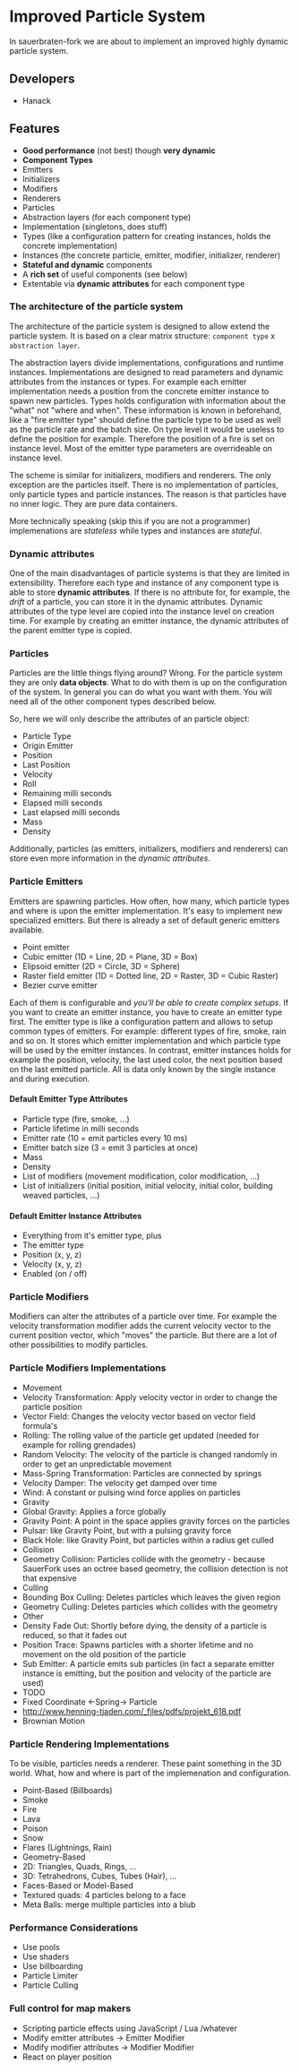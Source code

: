 # Improved Particle System

In sauerbraten-fork we are about to implement an improved highly dynamic particle system.

## Developers

* Hanack

## Features

* **Good performance** (not best) though **very dynamic**
* **Component Types**
 * Emitters
 * Initializers
 * Modifiers
 * Renderers
 * Particles
* Abstraction layers (for each component type)
 * Implementation (singletons, does stuff)
 * Types (like a configuration pattern for creating instances, holds the concrete implementation)
 * Instances (the concrete particle, emitter, modifier, initializer, renderer)
* **Stateful and dynamic** components
* A **rich set** of useful components (see below)
* Extentable via **dynamic attributes** for each component type

### The architecture of the particle system

The architecture of the particle system is designed to allow extend the particle system. It is based on a clear matrix structure: `component type` x `abstraction layer`.

The abstraction layers divide implementations, configurations and runtime instances. Implementations are designed to read parameters and dynamic attributes from the instances or types. For example each emitter implementation needs a position from the concrete emitter instance to spawn new particles. Types holds configuration with information about the "what" not "where and when". These information is known in beforehand, like a "fire emitter type" should define the particle type to be used as well as the particle rate and the batch size. On type level it would be useless to define the position for example. Therefore the position of a fire is set on instance level. Most of the emitter type parameters are overrideable on instance level.

The scheme is similar for initializers, modifiers and renderers. The only exception are the particles itself. There is no implementation of particles, only particle types and particle instances. The reason is that particles have no inner logic. They are pure data containers.

More technically speaking (skip this if you are not a programmer) implemenations are *stateless* while types and instances are *stateful*.

### Dynamic attributes

One of the main disadvantages of particle systems is that they are limited in extensibility. Therefore each type and instance of any component type is able to store **dynamic attributes**. If there is no attribute for, for example, the _drift_ of a particle, you can store it in the dynamic attributes. Dynamic attributes of the type level are copied into the instance level on creation time. For example by creating an emitter instance, the dynamic attributes of the parent emitter type is copied.

### Particles

Particles are the little things flying around? Wrong. For the particle system they are only **data objects**. What to do with them is up on the configuration of the system. In general you can do what you want with them. You will need all of the other component types described below.

So, here we will only describe the attributes of an particle object:

* Particle Type
* Origin Emitter
* Position
* Last Position
* Velocity
* Roll
* Remaining milli seconds
* Elapsed milli seconds
* Last elapsed milli seconds
* Mass
* Density

Additionally, particles (as emitters, initializers, modifiers and renderers) can store even more information in the *dynamic attributes*.

### Particle Emitters

Emitters are spawning particles. How often, how many, which particle types and where is upon the emitter implementation. It's easy to implement new specialized emitters. But there is already a set of default generic emitters available.

* Point emitter
* Cubic emitter (1D = Line, 2D = Plane, 3D = Box)
* Elipsoid emitter (2D = Circle, 3D = Sphere)
* Raster field emitter (1D = Dotted line, 2D = Raster, 3D = Cubic Raster)
* Bezier curve emitter

Each of them is configurable and _you'll be able to create complex setups_. If you want to create an emitter instance, you have to create an emitter type first. The emitter type is like a configuration pattern and allows to setup common types of emitters. For example: different types of fire, smoke, rain and so on. It stores which emitter implementation and which particle type will be used by the emitter instances. In contrast, emitter instances holds for example the position, velocity, the last used color, the next position based on the last emitted particle. All is data only known by the single instance and during execution.

#### Default Emitter Type Attributes

* Particle type (fire, smoke, ...)
* Particle lifetime in milli seconds
* Emitter rate (10 = emit particles every 10 ms)
* Emitter batch size (3 = emit 3 particles at once)
* Mass
* Density
* List of modifiers (movement modification, color modification, ...)
* List of initializers (initial position, initial velocity, initial color, building weaved particles, ...)

#### Default Emitter Instance Attributes

* Everything from it's emitter type, plus
* The emitter type
* Position (x, y, z)
* Velocity (x, y, z)
* Enabled (on / off)

### Particle Modifiers

Modifiers can alter the attributes of a particle over time. For example the velocity transformation modifier adds the current velocity vector to the current position vector, which "moves" the particle. But there are a lot of other possibilities to modify particles.

### Particle Modifiers Implementations

* Movement
 * Velocity Transformation: Apply velocity vector in order to change the particle position
 * Vector Field: Changes the velocity vector based on vector field formula's
 * Rolling: The rolling value of the particle get updated (needed for example for rolling grendades)
 * Random Velocity: The velocity of the particle is changed randomly in order to get an unpredictable movement
 * Mass-Spring Transformation: Particles are connected by springs
 * Velocity Damper: The velocity get damped over time
 * Wind: A constant or pulsing wind force applies on particles
* Gravity
 * Global Gravity: Applies a force globally
 * Gravity Point: A point in the space applies gravity forces on the particles
 * Pulsar: like Gravity Point, but with a pulsing gravity force
 * Black Hole: like Gravity Point, but particles within a radius get culled
* Collision
 * Geometry Collision: Particles collide with the geometry - because SauerFork uses an octree based geometry, the collision detection is not that expensive
* Culling
 * Bounding Box Culling: Deletes particles which leaves the given region
 * Geometry Culling: Deletes particles which collides with the geometry
* Other
 * Density Fade Out: Shortly before dying, the density of a particle is reduced, so that it fades out
 * Position Trace: Spawns particles with a shorter lifetime and no movement on the old position of the particle
 * Sub Emitter: A particle emits sub particles (in fact a separate emitter instance is emitting, but the position and velocity of the particle are used)
* TODO
 * Fixed Coordinate <-Spring-> Particle
 * http://www.henning-tjaden.com/_files/pdfs/projekt_618.pdf
 * Brownian Motion

### Particle Rendering Implementations

To be visible, particles needs a renderer. These paint something in the 3D world. What, how and where is part of the implemenation and configuration.

* Point-Based (Billboards)
 * Smoke
 * Fire
 * Lava
 * Poison
 * Snow
 * Flares (Lightnings, Rain)
* Geometry-Based
 * 2D: Triangles, Quads, Rings, ...
 * 3D: Tetrahedrons, Cubes, Tubes (Hair), ...
* Faces-Based or Model-Based
 * Textured quads: 4 particles belong to a face
 * Meta Balls: merge multiple particles into a blub

### Performance Considerations

* Use pools
* Use shaders
* Use billboarding
* Particle Limiter
* Particle Culling

### Full control for map makers

* Scripting particle effects using JavaScript / Lua /whatever
* Modify emitter attributes -> Emitter Modifier
* Modify modifier attributes -> Modifier Modifier
* React on player position
